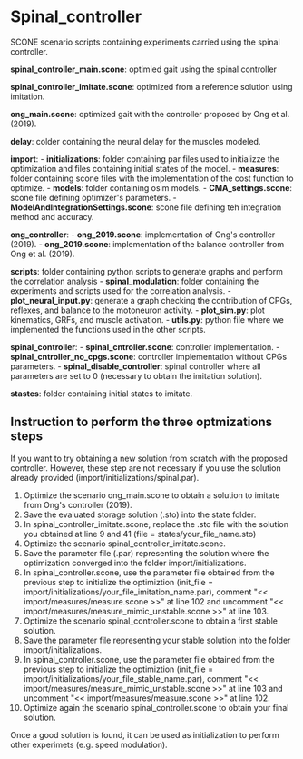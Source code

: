 # Spinal_controller

SCONE scenario scripts containing experiments carried using the spinal controller.

**spinal_controller_main.scone**: optimied gait using the spinal controller

**spinal_controller_imitate.scone**: optimized from a reference solution using imitation.

**ong_main.scone**: optimized gait with the controller proposed by Ong et al. (2019).

**delay**: colder containing the neural delay for the muscles modeled.

**import**:
	- **initializations**: folder containing par files used to initializze the optimization and files containing initial states of the model.
	- **measures**: folder containing scone files with the implementation of the cost function to optimize.
	- **models**: folder containing osim models.
	- **CMA_settings.scone**: scone file defining optimizer's parameters.
	- **ModelAndIntegrationSettings.scone**: scone file defining teh integration method and accuracy.

**ong_controller**:
	- **ong_2019.scone**: implementation of Ong's controller (2019).
	- **ong_2019.scone**: implementation of the balance controller from Ong et al. (2019).

**scripts**: folder containing python scripts to generate graphs and perform the correlation analysis
	- **spinal_modulation**: folder containing the experiments and scripts used for the correlation analysis.
	- **plot_neural_input.py**: generate a graph checking the contribution of CPGs, reflexes, and balance to the motoneuron activity.
	- **plot_sim.py**: plot kinematics, GRFs, and muscle activation.
	- **utils.py**: python file where we implemented the functions used in the other scripts.
	
**spinal_controller**:
	- **spinal_cntroller.scone**: controller implementation.
	- **spinal_cntroller_no_cpgs.scone**: controller implementation without CPGs parameters.
	- **spinal_disable_controller**: spinal controller where all parameters are set to 0 (necessary to obtain the imitation solution).
	
**stastes**: folder containing initial states to imitate. 


## Instruction to perform the three optmizations steps

If you want to try obtaining a new solution from scratch with the proposed controller. However, these step are not necessary if you use the solution already provided (import/initializations/spinal.par).

1. Optimize the scenario ong_main.scone to obtain a solution to imitate from Ong's controller (2019).
2. Save the evaluated storage solution (.sto) into the state folder.
3. In spinal_controller_imitate.scone, replace the .sto file with the solution you obtained at line 9 and 41 (file = states/your_file_name.sto)
4. Optimize the scenario spinal_controller_imitate.scone.
5. Save the parameter file (.par) representing the solution where the optimization converged into the folder import/initializations.
6. In spinal_controller.scone, use the parameter file obtained from the previous step to initialize the optimiztion (init_file = import/initializations/your_file_imitation_name.par), comment "<< import/measures/measure.scone >>" at line 102 and uncomment "<< import/measures/measure_mimic_unstable.scone >>" at line 103.
7. Optimize the scenario spinal_controller.scone to obtain a first stable solution.
8. Save the parameter file representing your stable solution into the folder import/initializations.
9. In spinal_controller.scone, use the parameter file obtained from the previous step to initialize the optimiztion (init_file = import/initializations/your_file_stable_name.par), comment "<< import/measures/measure_mimic_unstable.scone >>" at line 103 and uncomment "<< import/measures/measure.scone >>" at line 102.
10. Optimize again the scenario spinal_controller.scone to obtain your final solution.

Once a good solution is found, it can be used as initialization to perform other experimets (e.g. speed modulation).
